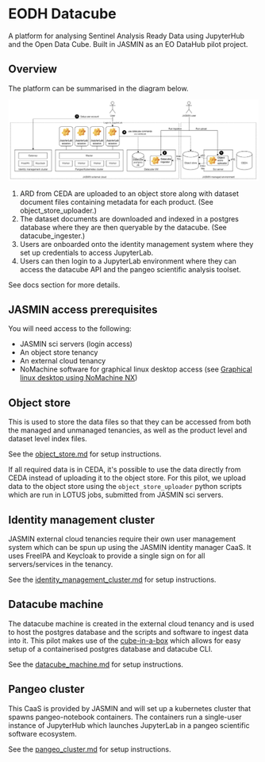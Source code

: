 # EODH Datacube
A platform for analysing Sentinel Analysis Ready Data using JupyterHub and the Open Data Cube. Built in JASMIN as an EO DataHub pilot project.

## Overview

The platform can be summarised in the diagram below.

![image](docs/datacube_platform.png)

1. ARD from CEDA are uploaded to an object store along with dataset document files containing metadata for each product. (See object_store_uploader.)
2. The dataset documents are downloaded and indexed in a postgres database where they are then queryable by the datacube. (See datacube_ingester.)
3. Users are onboarded onto the identity management system where they set up credentials to access JupyterLab.
4. Users can then login to a JupyterLab environment where they can access the datacube API and the pangeo scientific analysis toolset.

See docs section for more details.

## JASMIN access prerequisites

You will need access to the following:

* JASMIN sci servers (login access)
* An object store tenancy
* An external cloud tenancy
* NoMachine software for graphical linux desktop access (see [Graphical linux desktop using NoMachine NX](https://help.jasmin.ac.uk/article/4810-graphical-linux-desktop-access-using-nx))

## Object store

This is used to store the data files so that they can be accessed from both the managed and unmanaged tenancies, as well as the product level and dataset level index files.

See the [object_store.md](docs/object_store.md) for setup instructions.

If all required data is in CEDA, it's possible to use the data directly from CEDA instead of uploading it to the object store. For this pilot, we upload data to the object store using the `object_store_uploader` python scripts which are run in LOTUS jobs, submitted from JASMIN sci servers.

## Identity management cluster

JASMIN external cloud tenancies require their own user management system which can be spun up using the JASMIN identity manager CaaS. It uses FreeIPA and Keycloak to provide a single sign on for all servers/services in the tenancy.

See the [identity_management_cluster.md](docs/identity_management_cluster.md) for setup instructions.

## Datacube machine

The datacube machine is created in the external cloud tenancy and is used to host the postgres database and the scripts and software to ingest data into it. This pilot makes use of the [cube-in-a-box](https://github.com/opendatacube/cube-in-a-box) which allows for easy setup of a containerised postgres database and datacube CLI.

See the [datacube_machine.md](docs/datacube_machine.md) for setup instructions.

## Pangeo cluster

This CaaS is provided by JASMIN and will set up a kubernetes cluster that spawns pangeo-notebook containers. The containers run a single-user instance of JupyterHub which launches JupyterLab in a pangeo scientific software ecosystem.

See the [pangeo_cluster.md](docs/pangeo_cluster.md) for setup instructions.